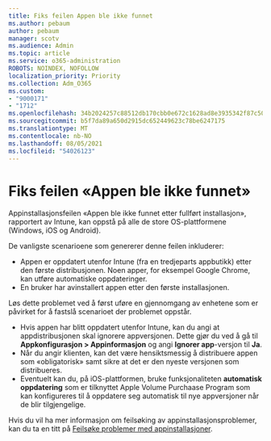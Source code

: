 ```yaml
---
title: Fiks feilen Appen ble ikke funnet
ms.author: pebaum
author: pebaum
manager: scotv
ms.audience: Admin
ms.topic: article
ms.service: o365-administration
ROBOTS: NOINDEX, NOFOLLOW
localization_priority: Priority
ms.collection: Adm_O365
ms.custom:
- "9000171"
- "1712"
ms.openlocfilehash: 34b2024257c88512db170cbb0e672c1628ad8e3935342f87c5032492e1ad0259
ms.sourcegitcommit: b5f7da89a650d2915dc652449623c78be6247175
ms.translationtype: MT
ms.contentlocale: nb-NO
ms.lasthandoff: 08/05/2021
ms.locfileid: "54026123"
---
```

# <a name="mitigate-the-application-was-not-detected-error"></a>Fiks feilen «Appen ble ikke funnet»

Appinstallasjonsfeilen «Appen ble ikke funnet etter fullført installasjon», rapportert av Intune, kan oppstå på alle de store OS-plattformene (Windows, iOS og Android).

De vanligste scenarioene som genererer denne feilen inkluderer:

- Appen er oppdatert utenfor Intune (fra en tredjeparts appbutikk) etter den første distribusjonen. Noen apper, for eksempel Google Chrome, kan utføre automatiske oppdateringer.
- En bruker har avinstallert appen etter den første installasjonen.

Løs dette problemet ved å først uføre en gjennomgang av enhetene som er påvirket for å fastslå scenarioet der problemet oppstår.

- Hvis appen har blitt oppdatert utenfor Intune, kan du angi at appdistribusjonen skal ignorere appversjonen. Dette gjør du ved å gå til **Appkonfigurasjon > Appinformasjon** og angi **Ignorer app**-versjon til **Ja**.
- Når du angir klienten, kan det være hensiktsmessig å distribuere appen som «obligatorisk» samt sikre at det er den nyeste versjonen som distribueres.
- Eventuelt kan du, på iOS-plattformen, bruke funksjonaliteten **automatisk oppdatering** som er tilknyttet Apple Volume Purchaase Program som kan konfigureres til å oppdatere seg automatisk til nye appversjoner når de blir tilgjengelige.

Hvis du vil ha mer informasjon om feilsøking av appinstallasjonsproblemer, kan du ta en titt på [Feilsøke problemer med appinstallasjoner](https://docs.microsoft.com/intune/troubleshoot-app-install).
